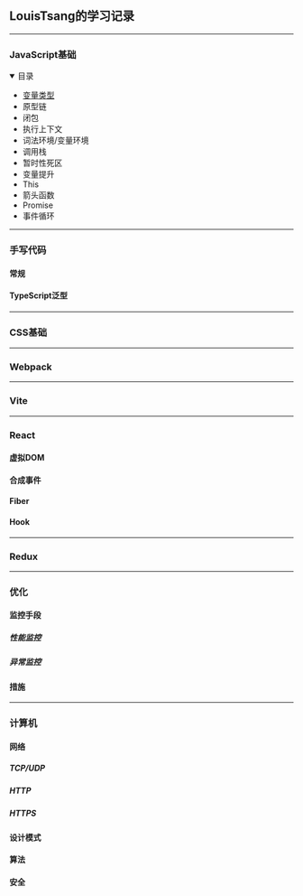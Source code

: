 <link href="./style.css" rel="stylesheet" />

## LouisTsang的学习记录
- - -
### JavaScript基础
<details open>
  <summary class="arrow" >目录</summary>   
  <ul>
    <li><a href="/lib/JavaScript基础/变量类型/index.md">变量类型</a></li>
    <li>原型链</li>
    <li>闭包</li>
    <li>执行上下文</li>
    <li>词法环境/变量环境</li>
    <li>调用栈</li>
    <li>暂时性死区</li>
    <li>变量提升</li>
    <li>This</li>
    <li>箭头函数</li>
    <li>Promise</li>
    <li>事件循环</li>
  </ul>
</details>

---
### 手写代码
#### 常规
#### TypeScript泛型
- - -
### CSS基础
- - -
### Webpack
- - -
### Vite
- - -
### React
#### 虚拟DOM
#### 合成事件
#### Fiber
#### Hook
- - -
### Redux

- - -
### 优化

#### 监控手段
##### 性能监控
##### 异常监控
#### 措施
- - -
### 计算机
#### 网络
##### TCP/UDP
##### HTTP
##### HTTPS

#### 设计模式
#### 算法
#### 安全